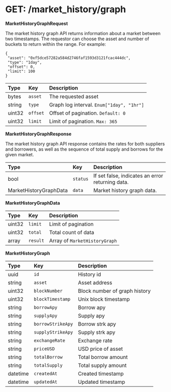 # GET: /market\_history/graph

**MarketHistoryGraphRequest**

The market history graph API returns information about a market between two timestamps. The requestor can choose the asset and number of buckets to return within the range. For example:

```text
{
 "asset": "0xf5dce57282a584d2746faf1593d3121fcac444dc",
 "type": "1day",
 "offset": 0,
 "limit": 100
}
```

| Type | Key | Description |
| :--- | :--- | :--- |
| bytes | `asset` | The requested asset |
| string | `type` | Graph log interval. `Enum["1day", "1hr"]` |
| uint32 | `offset` | Offset of pagination. `Default: 0` |
| uint32 | `limit` | Limit of pagination. `Max: 365` |

**MarketHistoryGraphResponse**

The market history graph API response contains the rates for both suppliers and borrowers, as well as the sequence of total supply and borrows for the given market.

| Type | Key | Description |
| :--- | :--- | :--- |
| bool | `status` | If set false, indicates an error returning data. |
| MarketHistoryGraphData | `data` | Market history graph data. |

**MarketHistoryGraphData**

| Type | Key | Description |
| :--- | :--- | :--- |
| uint32 | `limit` | Limit of pagination |
| uint32 | `total` | Total count of data |
| array | `result` | Array of `MarketHistoryGraph` |

**MarketHistoryGraph**

| Type | Key | Description |
| :--- | :--- | :--- |
| uuid | `id` | History id |
| string | `asset` | Asset address |
| uint32 | `blockNumber` | Block number of graph history |
| uint32 | `blockTimestamp` | Unix block timestamp |
| string | `borrowApy` | Borrow apy |
| string | `supplyApy` | Supply apy |
| string | `borrowStrikeApy` | Borrow strk apy |
| string | `supplyStrikeApy` | Supply strk apy |
| string | `exchangeRate` | Exchange rate |
| string | `priceUSD` | USD price of asset |
| string | `totalBorrow` | Total borrow amount |
| string | `totalSupply` | Total supply amount |
| datetime | `createdAt` | Created timestamp |
| datetime | `updatedAt` | Updated timestamp |

